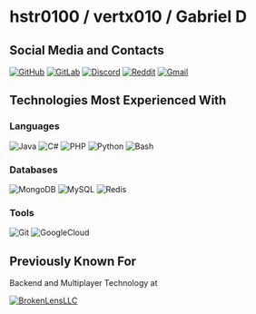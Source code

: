 # hstr0100 / vertx010 / Gabriel D

## Social Media and Contacts

[![GitHub](https://img.shields.io/badge/GitHub-100000?style=for-the-badge&logo=github&logoColor=white)](https://github.com/hstr0100)
[![GitLab](https://img.shields.io/badge/GitLab-330F63?style=for-the-badge&logo=gitlab&logoColor=white)](https://gitlab.com/hstr0100)
[![Discord](https://img.shields.io/badge/Discord-7289DA?style=for-the-badge&logo=discord&logoColor=white)](https://discord.com/channels/@vertx010/)
[![Reddit](https://img.shields.io/badge/Reddit-FF4500?style=for-the-badge&logo=reddit&logoColor=white)](https://new.reddit.com/user/Business-Error6835/)
[![Gmail](https://img.shields.io/badge/Gmail-333333?style=for-the-badge&logo=gmail&logoColor=red)](mailto:brokenlensllc@gmail.com)

## Technologies Most Experienced With

### Languages

![Java](https://img.shields.io/badge/java-%23ED8B00.svg?style=for-the-badge&logo=openjdk&logoColor=white)
![C#](https://img.shields.io/badge/C%23-239120?style=for-the-badge&logo=dotnet&logoColor=white)
![PHP](https://img.shields.io/badge/PHP-777BB4?style=for-the-badge&logo=php&logoColor=white)
![Python](https://img.shields.io/badge/Python-14354C?style=for-the-badge&logo=python&logoColor=white)
![Bash](https://img.shields.io/badge/Bash-1155AC?style=for-the-badge&logo=linux&logoColor=white)

### Databases

![MongoDB](https://img.shields.io/badge/MongoDB-%234EA94B.svg?style=for-the-badge&logo=mongodb&logoColor=white) 
![MySQL](https://img.shields.io/badge/MySQL-00000F?style=for-the-badge&logo=mysql&logoColor=white)
![Redis](https://img.shields.io/badge/redis-%23DD0031.svg?style=for-the-badge&logo=redis&logoColor=white)

### Tools

![Git](https://img.shields.io/badge/GIT-E44C30?style=for-the-badge&logo=git&logoColor=white)
![GoogleCloud](https://img.shields.io/badge/GoogleCloud-%234285F4.svg?style=for-the-badge&logo=google-cloud&logoColor=white)

## Previously Known For

Backend and Multiplayer Technology at

[![BrokenLensLLC](https://img.shields.io/badge/BrokenLens%20LLC-8250DF?style=for-the-badge&logo=openjdk&logoColor=white)](http://web.archive.org/web/20220117194859/https://beta.brlns.net/)

